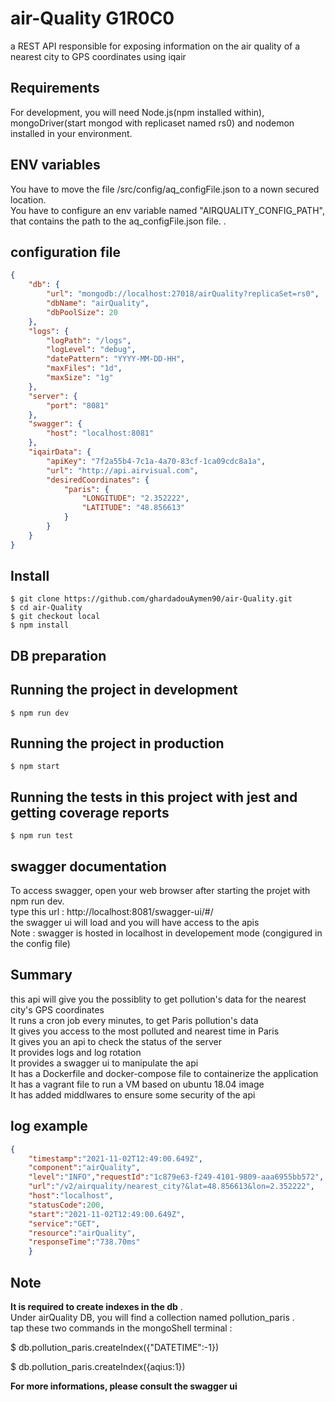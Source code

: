 # air-Quality G1R0C0
a REST API responsible for exposing information on the air quality of a nearest city to GPS coordinates using iqair <br/>

## Requirements

For development, you will need Node.js(npm installed within), mongoDriver(start mongod with replicaset named rs0) and nodemon installed in your environment. <br/>

## ENV variables
You have to move the file /src/config/aq_configFile.json to a nown secured location. <br/>
You have to configure an env variable named "AIRQUALITY_CONFIG_PATH", that contains the path to the aq_configFile.json file. .<br/>

## configuration file
```JSON
{
    "db": {
        "url": "mongodb://localhost:27018/airQuality?replicaSet=rs0",   // url of the db replicaSet
        "dbName": "airQuality",                                         // minimum poolSize for the mongo connection
        "dbPoolSize": 20
    },
    "logs": {
        "logPath": "/logs",                                             // path to logs
        "logLevel": "debug",                                            // logs type, it can be debug, info or info.
        "datePattern": "YYYY-MM-DD-HH",                                 // rotation of logs per hour, "YYYY-MM-DD" to configure rotation per day.
        "maxFiles": "1d",                                               // keep logs for only one day
        "maxSize": "1g"                                                 // max size of log file       
    },
    "server": {
        "port": "8081"                                                  // server port if not configured in env
    },
    "swagger": {
        "host": "localhost:8081"                                        // host of swagger
    },
    "iqairData": {                                                      //iqair data
        "apiKey": "7f2a55b4-7c1a-4a70-83cf-1ca09cdc8a1a",                
        "url": "http://api.airvisual.com",
        "desiredCoordinates": {
            "paris": {
                "LONGITUDE": "2.352222",
                "LATITUDE": "48.856613"
            }
        }
    }
}
```

## Install

    $ git clone https://github.com/ghardadouAymen90/air-Quality.git 
    $ cd air-Quality
    $ git checkout local
    $ npm install

## DB preparation 


## Running the project in development

    $ npm run dev

## Running the project in production

    $ npm start

## Running the tests in this project with jest and getting coverage reports

    $ npm run test

## swagger documentation

To access swagger, open your web browser after starting the projet with npm run dev.<br/>
type this url : http://localhost:8081/swagger-ui/#/<br/>
the swagger ui will load and you will have access to the apis<br/>
Note : swagger is hosted in localhost in developement mode (congigured in the config file)<br/>

## Summary
this api will give you the possiblity to get pollution's data for the nearest city's GPS coordinates<br/>
It runs a cron job every minutes, to get Paris pollution's data<br/>
It gives you access to the most polluted and nearest time in Paris<br/>
It gives you an api to check the status of the server<br/>
It provides logs and log rotation<br/>
It provides a swagger ui to manipulate the api<br/>
It has a Dockerfile and docker-compose file to containerize the application<br/>
It has a vagrant file to run a VM based on ubuntu 18.04 image<br/>
It has added middlwares to ensure some security of the api<br/>

## log example
```JSON
{
    "timestamp":"2021-11-02T12:49:00.649Z",
    "component":"airQuality",
    "level":"INFO","requestId":"1c879e63-f249-4101-9809-aaa6955bb572",
    "url":"/v2/airquality/nearest_city?&lat=48.856613&lon=2.352222",
    "host":"localhost",
    "statusCode":200,
    "start":"2021-11-02T12:49:00.649Z",
    "service":"GET",
    "resource":"airQuality",
    "responseTime":"738.70ms"
    }
```


## Note
**It is required to create indexes in the db** .<br/>
Under airQuality DB, you will find a collection named pollution_paris .<br/>
tap these two commands in the mongoShell terminal : <br/>

   $ db.pollution_paris.createIndex({"DATETIME":-1})

   $ db.pollution_paris.createIndex({aqius:1})


**For more informations, please consult the swagger ui**